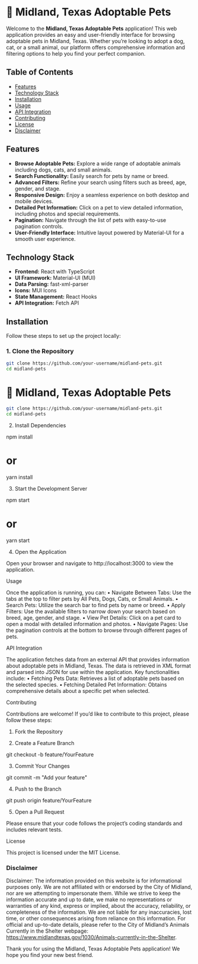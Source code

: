 # 🐾 Midland, Texas Adoptable Pets

Welcome to the **Midland, Texas Adoptable Pets** application! This web application provides an easy and user-friendly interface for browsing adoptable pets in Midland, Texas. Whether you’re looking to adopt a dog, cat, or a small animal, our platform offers comprehensive information and filtering options to help you find your perfect companion.

## Table of Contents

- [Features](#features)
- [Technology Stack](#technology-stack)
- [Installation](#installation)
- [Usage](#usage)
- [API Integration](#api-integration)
- [Contributing](#contributing)
- [License](#license)
- [Disclaimer](#disclaimer)

## Features

- **Browse Adoptable Pets:** Explore a wide range of adoptable animals including dogs, cats, and small animals.
- **Search Functionality:** Easily search for pets by name or breed.
- **Advanced Filters:** Refine your search using filters such as breed, age, gender, and stage.
- **Responsive Design:** Enjoy a seamless experience on both desktop and mobile devices.
- **Detailed Pet Information:** Click on a pet to view detailed information, including photos and special requirements.
- **Pagination:** Navigate through the list of pets with easy-to-use pagination controls.
- **User-Friendly Interface:** Intuitive layout powered by Material-UI for a smooth user experience.

## Technology Stack

- **Frontend:** React with TypeScript
- **UI Framework:** Material-UI (MUI)
- **Data Parsing:** fast-xml-parser
- **Icons:** MUI Icons
- **State Management:** React Hooks
- **API Integration:** Fetch API

## Installation

Follow these steps to set up the project locally:

### 1. Clone the Repository

```bash
git clone https://github.com/your-username/midland-pets.git
cd midland-pets
```


# 🐾 Midland, Texas Adoptable Pets


```bash
git clone https://github.com/your-username/midland-pets.git
cd midland-pets
```

2. Install Dependencies

npm install
# or
yarn install

3. Start the Development Server

npm start
# or
yarn start

4. Open the Application

Open your browser and navigate to http://localhost:3000 to view the application.

Usage

Once the application is running, you can:
	•	Navigate Between Tabs: Use the tabs at the top to filter pets by All Pets, Dogs, Cats, or Small Animals.
	•	Search Pets: Utilize the search bar to find pets by name or breed.
	•	Apply Filters: Use the available filters to narrow down your search based on breed, age, gender, and stage.
	•	View Pet Details: Click on a pet card to open a modal with detailed information and photos.
	•	Navigate Pages: Use the pagination controls at the bottom to browse through different pages of pets.

API Integration

The application fetches data from an external API that provides information about adoptable pets in Midland, Texas. The data is retrieved in XML format and parsed into JSON for use within the application. Key functionalities include:
	•	Fetching Pets Data: Retrieves a list of adoptable pets based on the selected species.
	•	Fetching Detailed Pet Information: Obtains comprehensive details about a specific pet when selected.

Contributing

Contributions are welcome! If you’d like to contribute to this project, please follow these steps:

1. Fork the Repository

2. Create a Feature Branch

git checkout -b feature/YourFeature

3. Commit Your Changes

git commit -m "Add your feature"

4. Push to the Branch

git push origin feature/YourFeature

5. Open a Pull Request

Please ensure that your code follows the project’s coding standards and includes relevant tests.

License

This project is licensed under the MIT License.

### Disclaimer

Disclaimer: The information provided on this website is for informational purposes only. We are not affiliated with or endorsed by the City of Midland, nor are we attempting to impersonate them. While we strive to keep the information accurate and up to date, we make no representations or warranties of any kind, express or implied, about the accuracy, reliability, or completeness of the information. We are not liable for any inaccuracies, lost time, or other consequences arising from reliance on this information. For official and up-to-date details, please refer to the City of Midland’s Animals Currently in the Shelter webpage: https://www.midlandtexas.gov/1030/Animals-currently-in-the-Shelter.

Thank you for using the Midland, Texas Adoptable Pets application! We hope you find your new best friend.

